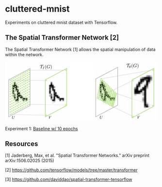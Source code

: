 # cluttered-mnist
Experiments on cluttered mnist dataset with Tensorflow.

## The Spatial Transformer Network [2]
The Spatial Transformer Network [1] allows the spatial manipulation of data within the network.

![](assets/spatial_transformer.png)

Experiment 1: [Baseline w/ 10 epochs](spatial-transformer-network/Clutter%20MNIST%20Baseline.ipynb)


## Resources

[1] Jaderberg, Max, et al. "Spatial Transformer Networks." arXiv preprint arXiv:1506.02025 (2015)

[2] https://github.com/tensorflow/models/tree/master/transformer

[3] https://github.com/daviddao/spatial-transformer-tensorflow
